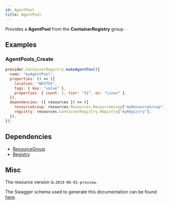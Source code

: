 ```yaml
---
id: AgentPool
title: AgentPool
---
```

Provides a **AgentPool** from the **ContainerRegistry** group
## Examples
### AgentPools_Create
```js
provider.ContainerRegistry.makeAgentPool({
  name: "myAgentPool",
  properties: () => ({
    location: "WESTUS",
    tags: { key: "value" },
    properties: { count: 1, tier: "S1", os: "Linux" },
  }),
  dependencies: ({ resources }) => ({
    resourceGroup: resources.Resources.ResourceGroup["myResourceGroup"],
    registry: resources.ContainerRegistry.Registry["myRegistry"],
  }),
});

```
## Dependencies
- [ResourceGroup](../Resources/ResourceGroup.md)
- [Registry](../ContainerRegistry/Registry.md)
## Misc
The resource version is `2019-06-01-preview`.

The Swagger schema used to generate this documentation can be found [here](https://github.com/Azure/azure-rest-api-specs/tree/main/specification/containerregistry/resource-manager/Microsoft.ContainerRegistry/preview/2019-06-01-preview/containerregistry_build.json).
